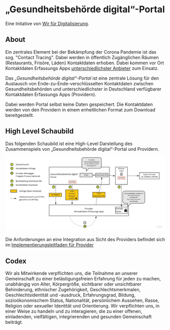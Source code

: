 # „Gesundheitsbehörde digital“-Portal

Eine Initative von [Wir für Digitalisierung](https://www.wirfuerdigitalisierung.de/).

## About

Ein zentrales Element bei der Bekämpfung der Corona Pandemie ist das sog. "Contact Tracing". Dabei werden in öffentlich Zugänglichen Räumen (Restaurants, Frisöre, Läden) Kontaktdaten erhoben. Dabei kommen vor Ort Kontaktdaten Erfassungs Apps [unterschiedlichster Anbieter](https://www.wirfuerdigitalisierung.de/ber-uns) zum Einsatz. 

Das *„Gesundheitsbehörde digital“-Portal* ist eine zentrale Lösung für den Austausch von Ende-zu-Ende-verschlüsselten Kontaktdaten zwischen Gesundheitsbehörden und unterschiedlichster in Deutschland verfügbarer Kontaktdaten Erfassungs Apps (Providern). 

Dabei werden Portal selbst keine Daten gespeichert. Die Kontaktdaten werden von den Providern in einem enheitlichen Format zum Download bereitgestellt. 

## High Level Schaubild

Das folgenden Schaubild ist eine High-Level Darstellung des Zusammenspiels von „Gesundheitsbehörde digital“-Portal und Providern. 

![Dazu werden vor Ort Kontaktdaten Erfassungs Apps](wfd.jpg)

Die Anforderungen an eine Integration aus Sicht des Providers befindet sich im [Implementierungsleitfaden für Provider](Implementierungsleitfaden.md)

## Codex

Wir als Mitwirkende verpflichten uns, die Teilnahme an unserer Gemeinschaft zu einer belästigungsfreien Erfahrung für jeden zu machen, unabhängig von Alter, Körpergröße, sichtbarer oder unsichtbarer Behinderung, ethnischer Zugehörigkeit, Geschlechtsmerkmalen, Geschlechtsidentität und -ausdruck, Erfahrungsgrad, Bildung, sozioökonomischem Status, Nationalität, persönlichem Aussehen, Rasse, Religion oder sexueller Identität und Orientierung.
Wir verpflichten uns, in einer Weise zu handeln und zu interagieren, die zu einer offenen, einladenden, vielfältigen, integrierenden und gesunden Gemeinschaft beiträgt.

